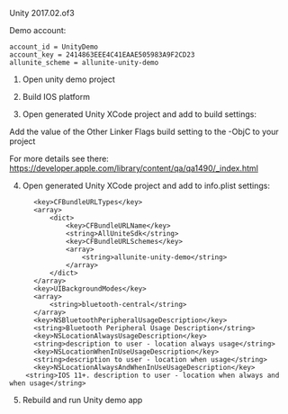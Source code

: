 Unity 2017.02.of3

Demo account:
```
account_id = UnityDemo
account_key = 2414863EEE4C41EAAE505983A9F2CD23
allunite_scheme = allunite-unity-demo
```

1. Open unity demo project

2. Build IOS platform

3. Open generated Unity XCode project and add to build settings:

Add the value of the Other Linker Flags build setting to the -ObjC to your project

For more details see there: https://developer.apple.com/library/content/qa/qa1490/_index.html

4. Open generated Unity XCode project and add to info.plist settings:
```
      <key>CFBundleURLTypes</key>
      <array>
          <dict>
              <key>CFBundleURLName</key>
              <string>AllUniteSdk</string>
              <key>CFBundleURLSchemes</key>
              <array>
                  <string>allunite-unity-demo</string>
              </array>
          </dict>
      </array>
      <key>UIBackgroundModes</key>
      <array>
          <string>bluetooth-central</string>
      </array>
      <key>NSBluetoothPeripheralUsageDescription</key>
      <string>Bluetooth Peripheral Usage Description</string>
      <key>NSLocationAlwaysUsageDescription</key>
      <string>description to user - location always usage</string>
      <key>NSLocationWhenInUseUsageDescription</key>
      <string>description to user - location when usage</string>
      <key>NSLocationAlwaysAndWhenInUseUsageDescription</key>
	<string>IOS 11+. description to user - location when always and when usage</string>
```
5. Rebuild and run Unity demo app
